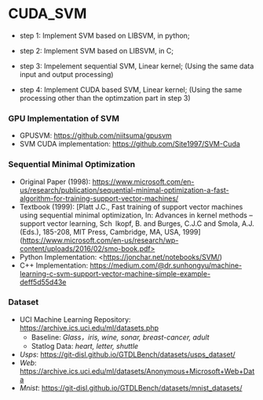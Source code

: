 # CUDA_SVM

- step 1: Implement SVM based on LIBSVM, in python;

- step 2: Implement SVM based on LIBSVM, in C;

- step 3: Impelement sequential SVM, Linear kernel; (Using the same data input and output processing)

- step 4: Implement CUDA based SVM, Linear kernel; (Using the same processing other than the optimzation part in step 3)


### GPU Implementation of SVM
+ GPUSVM: <https://github.com/niitsuma/gpusvm>
+ SVM CUDA implementation: <https://github.com/Site1997/SVM-Cuda>

### Sequential Minimal Optimization
+ Original Paper (1998): <https://www.microsoft.com/en-us/research/publication/sequential-minimal-optimization-a-fast-algorithm-for-training-support-vector-machines/>
+ Textbook (1999): [Platt J.C., Fast training of support vector machines using sequential minimal optimization, In: Advances in kernel
methods – support vector learning, Sch lkopf, B. and Burges, C.J.C and Smola, A.J. (Eds.), 185-208, MIT Press,
Cambridge, MA, USA, 1999](https://www.microsoft.com/en-us/research/wp-content/uploads/2016/02/smo-book.pdf>
+ Python Implementation: <https://jonchar.net/notebooks/SVM/)
+ C++ Implementation: <https://medium.com/@dr.sunhongyu/machine-learning-c-svm-support-vector-machine-simple-example-deff5d55d43e>

### Dataset
+ UCI Machine Learning Repository: <https://archive.ics.uci.edu/ml/datasets.php>
    + Baseline: *Glass，iris, wine, sonar, breast-cancer, adult*
    + Statlog Data: *heart, letter, shuttle*
+ *Usps*: <https://git-disl.github.io/GTDLBench/datasets/usps_dataset/>
+ *Web*: <https://archive.ics.uci.edu/ml/datasets/Anonymous+Microsoft+Web+Data>
+ *Mnist*: <https://git-disl.github.io/GTDLBench/datasets/mnist_datasets/>
